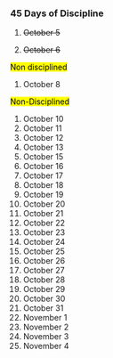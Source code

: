 ### 45 Days of Discipline

1. <del>October 5</del>

2. <del>October 6</del>

<mark>Non disciplined</mark>

1. October 8

<mark>Non-Disciplined</mark>

1. October 10
2. October 11
3. October 12
4. October 13
5. October 15
6. October 16
7. October 17
8. October 18
9. October 19
10. October 20
12. October 21
13. October 22
14. October 23
15. October 24
16. October 25
17. October 26
18. October 27
19. October 28
20. October 29
21. October 30
22. October 31
23. November 1
24. November 2
25. November 3
26. November 4
